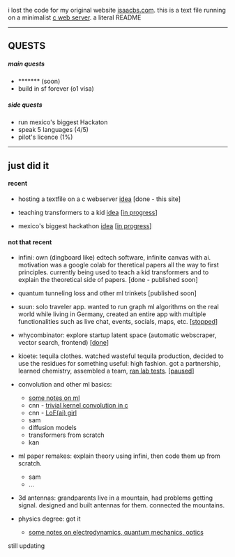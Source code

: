 i lost the code for my original website [isaacbs.com](https://isaacbs.com). this is a text file running on a minimalist [c web server](https://github.com/iDash3/tinywebserver.git). a literal README

- - - - - - - -

## QUESTS

##### main quests
- ******* (soon)
- build in sf forever (o1 visa)

##### side quests
- run mexico's biggest Hackaton
- speak 5 languages (4/5)
- pilot's licence (1%)

- - - - - - - - 

## just did it

#### recent

- hosting a textfile on a c webserver [idea](https://x.com/isaacbautistas/status/1793762282339729601) [done - this site]
  
- teaching transformers to a kid [idea](https://x.com/isaacbautistas/status/1793435710399160465) [[in progress](https://x.com/isaacbautistas/status/1794730213798268970)]
  
- mexico's biggest hackathon [idea](https://x.com/isaacbautistas/status/1789916104178946466) [[in progress](https://x.com/isaacbautistas/status/1791195744432796007)]

#### not that recent

- infini: own (dingboard like) edtech software, infinite canvas with ai. motivation was a google colab for theretical papers all the way to first principles. currently being used to teach a kid transformers and to explain the theoretical side of papers. [done - published soon]

- quantum tunneling loss and other ml trinkets [published soon]

- suun: solo traveler app. wanted to run graph ml algorithms on the real world while living in Germany, created an entire app with multiple functionalities such as live chat, events, socials, maps, etc. [[stopped](https://play.google.com/store/apps/details?id=sunn.app)]

- whycombinator: explore startup latent space (automatic webscraper, vector search, frontend) [[done](https://whycombinator.com)]

- kioete: tequila clothes. watched wasteful tequila production, decided to use the residues for something useful: high fashion. got a partnership, learned chemistry, assembled a team, [ran lab tests](https://x.com/isaacbautistas/status/1729293604957429955).  [[paused](https://www.instagram.com/kioete_/)] 

- convolution and other ml basics:
  - [some notes on ml](https://github.com/iDash3/textbook_notes/tree/main)
  - cnn - [trivial kernel convolution in c](https://github.com/iDash3/Simple-Convolution-Kernel-Example)
  - cnn - [LoF(ai) girl](https://github.com/iDash3/LoFi-Girl-AI)
  - sam
  - diffusion models
  - transformers from scratch
  - kan

- ml paper remakes: explain theory using infini, then code them up from scratch.
  - sam
  - ...

- 3d antennas: grandparents live in a mountain, had problems getting signal. designed and built antennas for them. connected the mountains.  

- physics degree: got it
  - [some notes on electrodynamics, quantum mechanics, optics](https://github.com/iDash3/textbook_notes/tree/main)
  
still updating
